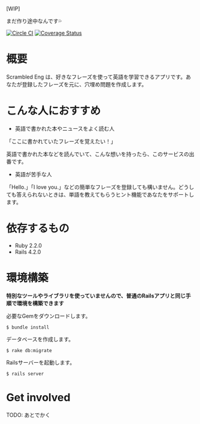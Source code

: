 [WIP]

まだ作り途中なんです:sweat_drops:

[![Circle CI](https://circleci.com/gh/odaillyjp/scrambled_eng.svg?style=svg&circle-token=80b0afb87b9d64dbf2f3f303215e244e349d4211)](https://circleci.com/gh/odaillyjp/scrambled_eng)
[![Coverage Status](https://coveralls.io/repos/odaillyjp/scrambled_eng/badge.svg?branch=master)](https://coveralls.io/r/odaillyjp/scrambled_eng?branch=master)

# 概要

Scrambled Eng は、好きなフレーズを使って英語を学習できるアプリです。あなたが登録したフレーズを元に、穴埋め問題を作成します。

# こんな人におすすめ

- 英語で書かれた本やニュースをよく読む人

「ここに書かれていたフレーズを覚えたい！」

英語で書かれた本などを読んでいて、こんな想いを持ったら、このサービスの出番です。

- 英語が苦手な人

「Hello.」「I love you.」などの簡単なフレーズを登録しても構いません。どうしても答えられないときは、単語を教えてもらうヒント機能であなたをサポートします。

# 依存するもの

- Ruby 2.2.0
- Rails 4.2.0

# 環境構築

**特別なツールやライブラリを使っていませんので、普通のRailsアプリと同じ手順で環境を構築できます**

必要なGemをダウンロードします。

```
$ bundle install
```

データベースを作成します。

```
$ rake db:migrate
```

Railsサーバーを起動します。

```
$ rails server
```

# Get involved

TODO: あとでかく
